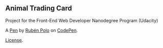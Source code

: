 Animal Trading Card
-------------------
Project for the Front-End Web Developer Nanodegree Program (Udacity)

A [Pen](https://codepen.io/Ruben_Polo/pen/bYovRr) by [Rubén Polo](https://codepen.io/Ruben_Polo) on [CodePen](https://codepen.io).

[License](https://codepen.io/Ruben_Polo/pen/bYovRr/license).